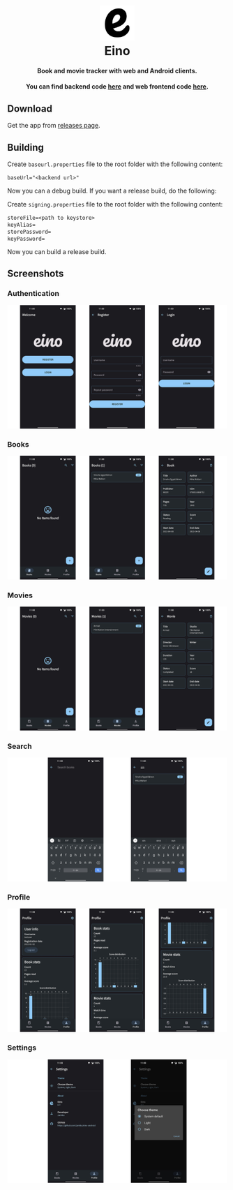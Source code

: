 <h1 align="center">
<br>
  <img src="./screenshots/Eino.png" style="width: 80px;" />
<br>
Eino
</h1>
<div align="center">
<h4>Book and movie tracker with web and Android clients.</h4>
<h4>You can find backend code <a href="https://github.com/jankku/eino-backend/">here</a> and web frontend
code <a href="https://github.com/jankku/eino-web/">here</a>.</h4>
</div>

## Download

Get the app from [releases page](https://github.com/Jankku/eino-android/releases).

## Building

Create `baseurl.properties` file to the root folder with the following content:

```properties
baseUrl="<backend url>"
```

Now you can a debug build. If you want a release build, do the following:

Create `signing.properties` file to the root folder with the following content:

```properties
storeFile=<path to keystore>
keyAlias=
storePassword=
keyPassword=
```

Now you can build a release build.

## Screenshots

### Authentication
![Authentication](./screenshots/Authentication.png "Authentication")

### Books
![Books](screenshots/Books.png "Books")

### Movies
![Movies](screenshots/Movies.png "Movies")

### Search
![Search](screenshots/Search.png "Search")

### Profile
![Profile](screenshots/Profile.png "Profile")

### Settings
![Settings](screenshots/Settings.png "Settings")
